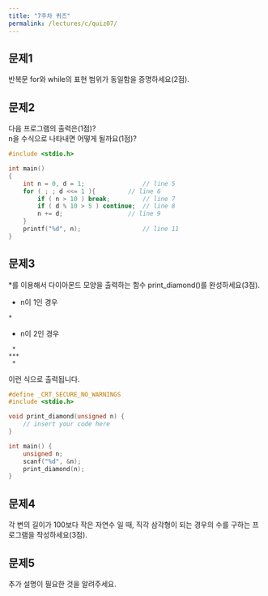 ```yaml
---
title: "7주차 퀴즈"
permalink: /lectures/c/quiz07/
---
```


## 문제1
반복문 for와 while의 표현 범위가 동일함을 증명하세요(2점).

## 문제2
다음 프로그램의 출력은(1점)?<br />
n을 수식으로 나타내면 어떻게 될까요(1점)?

```c
#include <stdio.h>

int main()
{
    int n = 0, d = 1;	             // line 5
    for ( ; ; d <<= 1 ){	     // line 6
        if ( n > 10 ) break;	     // line 7
        if ( d % 10 > 5 ) continue;  // line 8
        n += d;		             // line 9
    }
    printf("%d", n);	             // line 11
}
```

## 문제3
*를 이용해서 다이아몬드 모양을 출력하는 함수 print_diamond()를 완성하세요(3점).

- n이 1인 경우
```
*
```
- n이 2인 경우
```
 *
***
 *
```
이런 식으로 출력됩니다.

```c
#define _CRT_SECURE_NO_WARNINGS
#include <stdio.h>

void print_diamond(unsigned n) {
    // insert your code here
}

int main() {
    unsigned n;
    scanf("%d", &n);
    print_diamond(n);
}
```

## 문제4
각 변의 길이가 100보다 작은 자연수 일 때, 직각 삼각형이 되는 경우의 수를 구하는 프로그램을 작성하세요(3점).


## 문제5
추가 설명이 필요한 것을 알려주세요.
